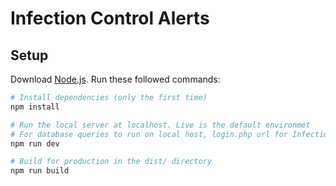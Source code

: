 # Infection Control Alerts

## Setup
Download [Node.js](https://nodejs.org/en/download/).
Run these followed commands:

``` bash
# Install dependencies (only the first time)
npm install

# Run the local server at localhost. Live is the default environmet
# For database queries to run on local host, login.php url for Infection Control Alerts should be your local host url in auth.js line 51. 
npm run dev

# Build for production in the dist/ directory
npm run build
```
